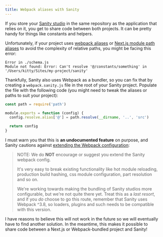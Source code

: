 ```yaml
---
title: Webpack aliases with Sanity
---
```


If you store your [Sanity studio](https://www.sanity.io/studio) in the same repository as the application that relies on it, you get to share code between both projects. It can be pretty handy for things like constants and helpers.

Unfortunately, if your project uses [webpack aliases](https://webpack.js.org/configuration/resolve/#resolvealias) or [Next.js module path aliases](https://nextjs.org/docs/advanced-features/module-path-aliases) to avoid the complexity of relative paths, you might be facing this error:

```
Error in ./schema.js
Module not found: Error: Can't resolve '@/constants/something' in '/Users/kitty/Sites/my-project/sanity'
```

Thankfully, Sanity also uses Webpack as a bundler, so you can fix that by creating a `webpack.sanity.js` file in the root of your Sanity project. Populate the file with the following code (you might need to tweak the aliases or paths to suit your project):

```js
const path = require('path')

module.exports = function (config) {
  config.resolve.alias['@'] = path.resolve(__dirname, '..', 'src')

  return config
}
```

I must warn you that this is **an undocumented feature** on purpose, and Sanity cautions against [extending the Webpack configuration](https://github.com/sanity-io/sanity/blob/81c82a9e553734514dbece66d2244c987a775698/packages/%40sanity/server/src/configs/applyLocalWebpackConfig.js#L17):

> NOTE: We do **NOT** encourage or suggest you extend the Sanity webpack config.
>
> It's very easy to break existing functionality like hot module reloading, production build hashing, css module configuration, part resolution and so on.
>
> We're working towards making the bundling of Sanity studios more configurable, but we're not quite there yet. Treat this as a _last resort_, and if you _do_ choose to go this route, remember that Sanity uses Webpack ^3.8, so loaders, plugins and such needs to be compatible with this version.

I have reasons to believe this will not work in the future so we will eventually have to find another solution. In the meantime, this makes it possible to share code between a Next.js or Webpack-bundled project and Sanity!

